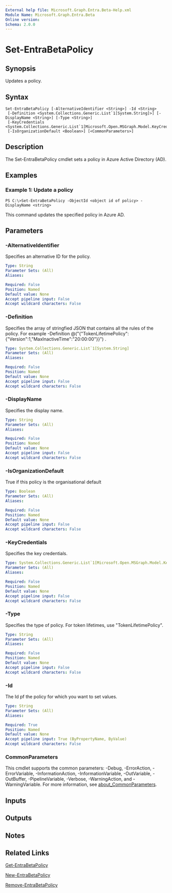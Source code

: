 ```yaml
---
External help file: Microsoft.Graph.Entra.Beta-Help.xml
Module Name: Microsoft.Graph.Entra.Beta
Online version:
Schema: 2.0.0
---
```


# Set-EntraBetaPolicy

## Synopsis
Updates a policy.

## Syntax

```
Set-EntraBetaPolicy [-AlternativeIdentifier <String>] -Id <String>
 [-Definition <System.Collections.Generic.List`1[System.String]>] [-DisplayName <String>] [-Type <String>]
 [-KeyCredentials <System.Collections.Generic.List`1[Microsoft.Open.MSGraph.Model.KeyCredential]>]
 [-IsOrganizationDefault <Boolean>] [<CommonParameters>]
```

## Description
The Set-EntraBetaPolicy cmdlet sets a policy in Azure Active Directory (AD).

## Examples

### Example 1: Update a policy
```
PS C:\>Set-EntraBetaPolicy -ObjectId <object id of policy> -DisplayName <string>
```

This command updates the specified policy in Azure AD.

## Parameters

### -AlternativeIdentifier
Specifies an alternative ID for the policy.

```yaml
Type: String
Parameter Sets: (All)
Aliases:

Required: False
Position: Named
Default value: None
Accept pipeline input: False
Accept wildcard characters: False
```

### -Definition
Specifies the array of stringfied JSON that contains all the rules of the policy.
For example -Definition @("{"TokenLifetimePolicy":{"Version":1,"MaxInactiveTime":"20:00:00"}}") .

```yaml
Type: System.Collections.Generic.List`1[System.String]
Parameter Sets: (All)
Aliases:

Required: False
Position: Named
Default value: None
Accept pipeline input: False
Accept wildcard characters: False
```

### -DisplayName
Specifies the display name.

```yaml
Type: String
Parameter Sets: (All)
Aliases:

Required: False
Position: Named
Default value: None
Accept pipeline input: False
Accept wildcard characters: False
```

### -IsOrganizationDefault
True if this policy is the organisational default

```yaml
Type: Boolean
Parameter Sets: (All)
Aliases:

Required: False
Position: Named
Default value: None
Accept pipeline input: False
Accept wildcard characters: False
```

### -KeyCredentials
Specifies the key credentials.

```yaml
Type: System.Collections.Generic.List`1[Microsoft.Open.MSGraph.Model.KeyCredential]
Parameter Sets: (All)
Aliases:

Required: False
Position: Named
Default value: None
Accept pipeline input: False
Accept wildcard characters: False
```

### -Type
Specifies the type of policy.
For token lifetimes, use "TokenLifetimePolicy".

```yaml
Type: String
Parameter Sets: (All)
Aliases:

Required: False
Position: Named
Default value: None
Accept pipeline input: False
Accept wildcard characters: False
```

### -Id
The Id pf the policy for which you want to set values.

```yaml
Type: String
Parameter Sets: (All)
Aliases:

Required: True
Position: Named
Default value: None
Accept pipeline input: True (ByPropertyName, ByValue)
Accept wildcard characters: False
```

### CommonParameters
This cmdlet supports the common parameters: -Debug, -ErrorAction, -ErrorVariable, -InformationAction, -InformationVariable, -OutVariable, -OutBuffer, -PipelineVariable, -Verbose, -WarningAction, and -WarningVariable. For more information, see [about_CommonParameters](https://go.microsoft.com/fwlink/?LinkID=113216).

## Inputs

## Outputs

## Notes

## Related Links

[Get-EntraBetaPolicy]()

[New-EntraBetaPolicy]()

[Remove-EntraBetaPolicy]()

